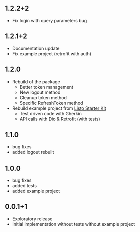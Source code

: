 ## 1.2.2+2
* Fix login with query parameters bug

## 1.2.1+2
* Documentation update
* Fix example project (retrofit with auth)

## 1.2.0
* Rebuild of the package
  * Better token management
  * New logout method
  * Cleanup token method
  * Specific RefreshToken method
* Rebuild example project from [Listo Starter Kit](https://github.com/Listo-Paye/flutter_starter_kit)
  * Test driven code with Gherkin
  * API calls with Dio & Retrofit (with tests)

## 1.1.0
* bug fixes
* added logout rebuilt

## 1.0.0
* bug fixes
* added tests
* added example project

## 0.0.1+1

* Exploratory release
* Initial implementation without tests without example project
